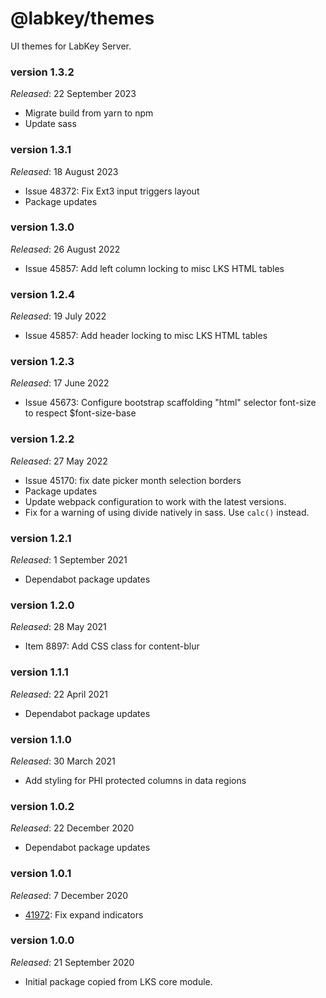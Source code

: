 # @labkey/themes
UI themes for LabKey Server.

### version 1.3.2
*Released*: 22 September 2023
* Migrate build from yarn to npm
* Update sass

### version 1.3.1
*Released*: 18 August 2023
* Issue 48372: Fix Ext3 input triggers layout
* Package updates

### version 1.3.0
*Released*: 26 August 2022
* Issue 45857: Add left column locking to misc LKS HTML tables

### version 1.2.4
*Released*: 19 July 2022
* Issue 45857: Add header locking to misc LKS HTML tables

### version 1.2.3
*Released*: 17 June 2022
* Issue 45673: Configure bootstrap scaffolding "html" selector font-size to respect $font-size-base

### version 1.2.2
*Released*: 27 May 2022
* Issue 45170: fix date picker month selection borders
* Package updates
* Update webpack configuration to work with the latest versions.
* Fix for a warning of using divide natively in sass. Use `calc()` instead.

### version 1.2.1
*Released*: 1 September 2021
* Dependabot package updates

### version 1.2.0
*Released*: 28 May 2021
* Item 8897: Add CSS class for content-blur

### version 1.1.1
*Released*: 22 April 2021
* Dependabot package updates

### version 1.1.0
*Released*: 30 March 2021
* Add styling for PHI protected columns in data regions

### version 1.0.2
*Released*: 22 December 2020
* Dependabot package updates

### version 1.0.1
*Released*: 7 December 2020
* [41972](https://www.labkey.org/home/Developer/issues/issues-details.view?issueId=41972): Fix expand indicators

### version 1.0.0
*Released*: 21 September 2020
* Initial package copied from LKS core module.
